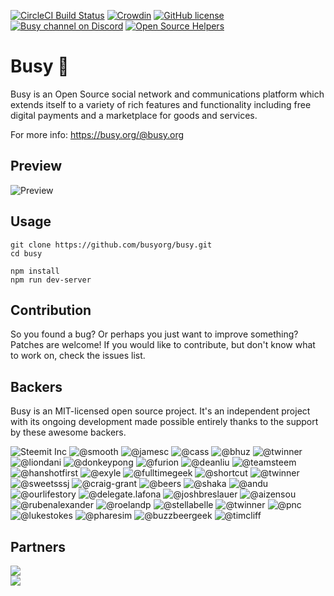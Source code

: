[![CircleCI Build Status](https://circleci.com/gh/busyorg/busy.svg?style=shield&circle-token=:circle-token)](https://circleci.com/gh/busyorg/busy)
[![Crowdin](http://d322cqt584bo4o.cloudfront.net/busy/localized.svg)](https://translate.busy.org/project/busy)
[![GitHub license](https://img.shields.io/badge/license-MIT-blue.svg)](https://raw.githubusercontent.com/busyorg/busy/new-design/LICENSE)
[![Busy channel on Discord](https://img.shields.io/badge/chat-discord-738bd7.svg)](https://discord.gg/G95rNZs)
[![Open Source Helpers](https://www.codetriage.com/busyorg/busy/badges/users.svg)](https://www.codetriage.com/busyorg/busy)

# Busy 🚀

Busy is an Open Source social network and communications platform which extends itself to a variety of rich features and functionality including free digital payments and a marketplace for goods and services. 

For more info: https://busy.org/@busy.org

## Preview
![Preview](https://res.cloudinary.com/hpiynhbhq/image/upload/v1504423577/wft1ubbw2ozrbteril7u.png)

## Usage

```
git clone https://github.com/busyorg/busy.git
cd busy

npm install
npm run dev-server
```

## Contribution 
So you found a bug? Or perhaps you just want to improve something? Patches are welcome! If you would like to contribute, but don't know what to work on, check the issues list.

## Backers

Busy is an MIT-licensed open source project. It's an independent project with its ongoing development made possible entirely thanks to the support by these awesome backers.

![Steemit Inc](https://avatars2.githubusercontent.com/u/17434692?v=4&s=50)
![@smooth](https://img.busy.org/@smooth?s=50)
![@jamesc](https://img.busy.org/@jamesc?s=50)
![@cass](https://img.busy.org/@cass?s=50)
![@bhuz](https://img.busy.org/@bhuz?s=50)
![@twinner](https://img.busy.org/@twinner?s=50)
![@liondani](https://img.busy.org/@liondani?s=50)
![@donkeypong](https://img.busy.org/@donkeypong?s=50)
![@furion](https://img.busy.org/@furion?s=50)
![@deanliu](https://img.busy.org/@deanliu?s=50)
![@teamsteem](https://img.busy.org/@teamsteem?s=50)
![@hanshotfirst](https://img.busy.org/@hanshotfirst?s=50)
![@exyle](https://img.busy.org/@exyle?s=50)
![@fulltimegeek](https://img.busy.org/@fulltimegeek?s=50)
![@shortcut](https://img.busy.org/@shortcut?s=50)
![@twinner](https://img.busy.org/@hql2016?s=50)
![@sweetsssj](https://img.busy.org/@sweetsssj?s=50)
![@craig-grant](https://img.busy.org/@craig-grant?s=50)
![@beers](https://img.busy.org/@beers?s=50)
![@shaka](https://img.busy.org/@shaka?s=50)
![@andu](https://img.busy.org/@andu?s=50)
![@ourlifestory](https://img.busy.org/@ourlifestory?s=50)
![@delegate.lafona](https://img.busy.org/@delegate.lafona?s=50)
![@joshbreslauer](https://img.busy.org/@joshbreslauer?s=50)
![@aizensou](https://img.busy.org/@aizensou?s=50)
![@rubenalexander](https://img.busy.org/@rubenalexander?s=50)
![@roelandp](https://img.busy.org/@roelandp?s=50)
![@stellabelle](https://img.busy.org/@stellabelle?s=50)
![@twinner](https://img.busy.org/@hql2016?s=50)
![@pnc](https://img.busy.org/@pnc?s=50)
![@lukestokes](https://img.busy.org/@lukestokes?s=50)
![@pharesim](https://img.busy.org/@pharesim?s=50)
![@buzzbeergeek](https://img.busy.org/@buzzbeergeek?s=50)
![@timcliff](https://img.busy.org/@timcliff?s=50)

## Partners

[![](https://res.cloudinary.com/hpiynhbhq/image/upload/v1507199425/hevqheh9nltx0dfbuvo8.png)](https://crowdin.com/project/busy)  
[![](https://res.cloudinary.com/hpiynhbhq/image/upload/v1507199050/fqxowyhiwlj9vhb5wdue.png)](https://www.browserstack.com/)
